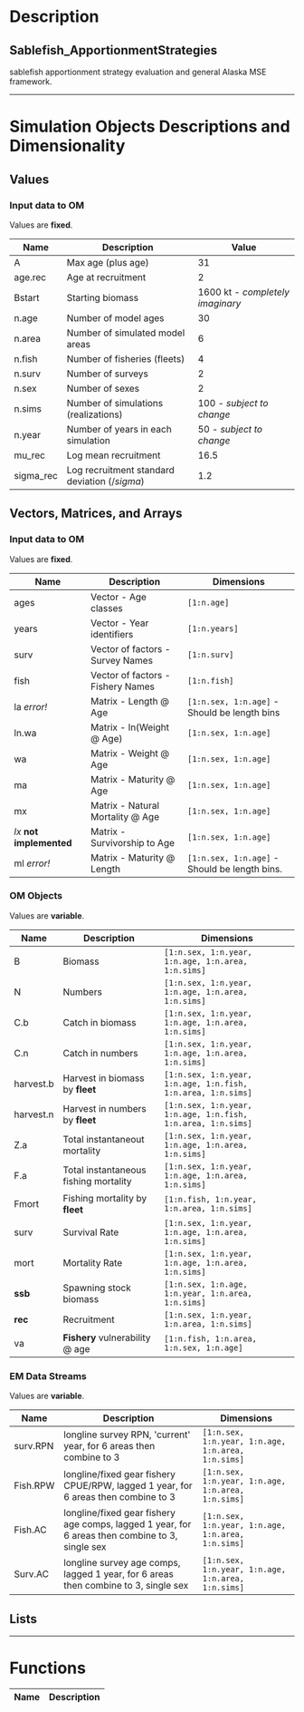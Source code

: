 # Description
## Sablefish_ApportionmentStrategies
sablefish apportionment strategy evaluation and general Alaska MSE framework.

***
# Simulation Objects Descriptions and Dimensionality

## Values

### Input data to OM
Values are **fixed**.

Name              | Description                       | Value
------------------|-----------------------------------|-------------------
A                 | Max age (plus age)                | 31
age.rec           | Age at recruitment                | 2
Bstart            | Starting biomass                  | 1600 kt - *completely imaginary*
n.age             | Number of model ages              | 30
n.area            | Number of simulated model areas   | 6
n.fish            | Number of fisheries (fleets)      | 4
n.surv            | Number of surveys                 | 2
n.sex             | Number of sexes                   | 2
n.sims            | Number of simulations (realizations) | 100 - *subject to change*
n.year            | Number of years in each simulation | 50 - *subject to change*    
mu_rec            | Log mean recruitment              | 16.5
sigma_rec         | Log recruitment standard deviation ($/sigma$) | 1.2



## Vectors, Matrices, and Arrays

### Input data to OM
Values are **fixed**. 

Name              | Description                       | Dimensions
------------------|-----------------------------------|----------------------------------
ages              | Vector - Age classes              | `[1:n.age]`
years             | Vector - Year identifiers         | `[1:n.years]`
surv              | Vector of factors - Survey Names  | `[1:n.surv]`
fish              | Vector of factors - Fishery Names | `[1:n.fish]`
la *error!*                | Matrix - Length @ Age             | `[1:n.sex, 1:n.age]` - Should be length bins
ln.wa             | Matrix - ln(Weight @ Age)         | `[1:n.sex, 1:n.age]`
wa                | Matrix - Weight @ Age             | `[1:n.sex, 1:n.age]`
ma                | Matrix - Maturity @ Age           | `[1:n.sex, 1:n.age]`
mx                | Matrix - Natural Mortality @ Age  | `[1:n.sex, 1:n.age]`
*lx* **not implemented** | Matrix - Survivorship to Age      | `[1:n.sex, 1:n.age]`
ml *error!*       | Matrix - Maturity @ Length        | `[1:n.sex, 1:n.age]` - Should be length bins.

### OM Objects
Values are **variable**.

Name      | Description                       | Dimensions
----------|-----------------------------------|----------------------------------
B         | Biomass                           | `[1:n.sex, 1:n.year, 1:n.age, 1:n.area, 1:n.sims]`
N         | Numbers                           | `[1:n.sex, 1:n.year, 1:n.age, 1:n.area, 1:n.sims]`
C.b       | Catch in biomass                  | `[1:n.sex, 1:n.year, 1:n.age, 1:n.area, 1:n.sims]`
C.n       | Catch in numbers                  | `[1:n.sex, 1:n.year, 1:n.age, 1:n.area, 1:n.sims]`
harvest.b | Harvest in biomass by **fleet**   | `[1:n.sex, 1:n.year, 1:n.age, 1:n.fish, 1:n.area, 1:n.sims]`
harvest.n | Harvest in numbers by **fleet**   | `[1:n.sex, 1:n.year, 1:n.age, 1:n.fish, 1:n.area, 1:n.sims]`
Z.a       | Total instantaneout mortality     | `[1:n.sex, 1:n.year, 1:n.age, 1:n.area, 1:n.sims]`
F.a       | Total instantaneous fishing mortality | `[1:n.sex, 1:n.year, 1:n.age, 1:n.area, 1:n.sims]`
Fmort     | Fishing mortality by **fleet**    | `[1:n.fish, 1:n.year, 1:n.area, 1:n.sims]`
surv      | Survival Rate                     | `[1:n.sex, 1:n.year, 1:n.age, 1:n.area, 1:n.sims]`
mort      | Mortality Rate                    | `[1:n.sex, 1:n.year, 1:n.age, 1:n.area, 1:n.sims]`
**ssb**   | Spawning stock biomass            | `[1:n.sex, 1:n.age, 1:n.year, 1:n.area, 1:n.sims]`
**rec**   | Recruitment                       | `[1:n.sex, 1:n.year, 1:n.area, 1:n.sims]`
va        | **Fishery** vulnerability @ age   | `[1:n.fish, 1:n.area, 1:n.sex, 1:n.age]`

### EM Data Streams
Values are **variable**.

Name      | Description                       | Dimensions
----------|-----------------------------------|----------------------------------
surv.RPN  | longline survey RPN, 'current' year, for 6 areas then combine to 3 | `[1:n.sex, 1:n.year, 1:n.age, 1:n.area, 1:n.sims]`
Fish.RPW  | longline/fixed gear fishery CPUE/RPW, lagged 1 year, for 6 areas then combine to 3 | `[1:n.sex, 1:n.year, 1:n.age, 1:n.area, 1:n.sims]`
Fish.AC   | longline/fixed gear fishery age comps, lagged 1 year, for 6 areas then combine to 3, single sex | `[1:n.sex, 1:n.year, 1:n.age, 1:n.area, 1:n.sims]`
Surv.AC   | longline survey age comps, lagged 1 year, for 6 areas then combine to 3, single sex | `[1:n.sex, 1:n.year, 1:n.age, 1:n.area, 1:n.sims]`


## Lists

***
# Functions

Name                                             | Description
-------------------------------------------------|-----------------------------------

